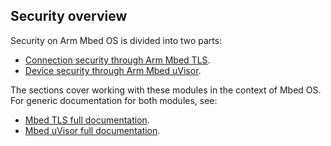 ## Security overview

Security on Arm Mbed OS is divided into two parts:

- <a href="/docs/v5.7/reference/tls.html" target="_blank">Connection security through Arm Mbed TLS</a>.
- <a href="/docs/v5.7/reference/uvisor.html" target="_blank">Device security through Arm Mbed uVisor</a>.

The sections cover working with these modules in the context of Mbed OS. For generic documentation for both modules, see:

- <a href="https://tls.mbed.org/" target="_blank">Mbed TLS full documentation</a>.
- <a href="https://docs.mbed.com/docs/uvisor-and-uvisor-lib-documentation/en/latest/" target="_blank">Mbed uVisor full documentation</a>.
